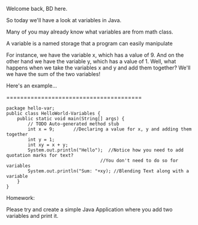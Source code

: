 Welcome back, BD here.

So today we'll have a look at variables in Java.

Many of you may already know what variables are from math class.

A variable is a named storage that a program can easily manipulate

For instance, we have the variable x, which has a value of 9. And on the other hand we have the variable y, which has a value of 1. Well, what happens when we take the variables x and y and add them together? We'll we have the sum of the two variables!

Here's an example...

=======================================

    package hello-var;
    public class HelloWorld-Variables {
        public static void main(String[] args) {
            // TODO Auto-generated method stub
            int x = 9;       //Declaring a value for x, y and adding them together
            int y = 1;
            int xy = x + y;
            System.out.println("Hello");  //Notice how you need to add quotation marks for text? 
                                       //You don't need to do so for variables
            System.out.println("Sum: "+xy); //Blending Text along with a variable
        }
    }

Homework:

Please try and create a simple Java Application where you add two variables and print it. 
